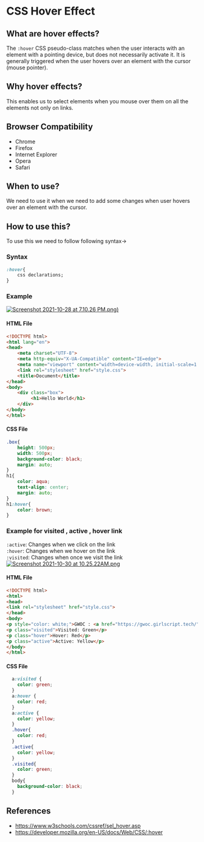 # CSS Hover Effect
## What are hover effects?
The `:hover` CSS pseudo-class matches when the user interacts with an element with a pointing device, but does not necessarily activate it. It is generally triggered when the user hovers over an element with the cursor (mouse pointer).
## Why hover effects?
This enables us to select elements when you mouse over them on all the elements not only on links.
## Browser Compatibility
* Chrome
* Firefox
* Internet Explorer
* Opera
* Safari
## When to use?
We need to use it when we need to add some changes when user hovers over an element with the cursor.
## How to use this?
To use this we need to follow following syntax->
### Syntax
```css
:hover{
    css declarations;
}
```
### Example
[![Screenshot 2021-10-28 at 7.10.26 PM.png)](https://www.dropbox.com/s/fotknrlip96i154/Screenshot%202021-10-28%20at%207.10.26%20PM.png?dl=0&raw=1)](https://drive.google.com/file/d/17aNOHHR_IzQa_BhkW4hmM7dTQBOtVxn6/view?usp=sharing)
#### HTML File
```html
<!DOCTYPE html>
<html lang="en">
<head>
    <meta charset="UTF-8">
    <meta http-equiv="X-UA-Compatible" content="IE=edge">
    <meta name="viewport" content="width=device-width, initial-scale=1.0">
    <link rel="stylesheet" href="style.css">
    <title>Document</title>
</head>
<body>
    <div class="box">
         <h1>Hello World</h1>
    </div>
</body>
</html>
```
#### CSS File
```css
.box{
    height: 500px;
    width: 500px;
    background-color: black;
    margin: auto;
}
h1{
    color: aqua;
    text-align: center;
    margin: auto;
}
h1:hover{
    color: brown;
}
```
### Example for visited , active , hover link
`:active`: Changes when we click on the link <br/>
`:hover`: Changes when we hover on the link <br/>
`:visited`: Changes when once we visit the link <br/>
[![Screenshot 2021-10-30 at 10.25.22AM.png](https://www.dropbox.com/s/75w47meel5dc33v/Screenshot%202021-10-30%20at%2010.25.22%20AM.png?dl=0&raw=1)](https://drive.google.com/file/d/1FKrQ3EpBH93XkCmWJyklOooWwCyLJLRA/view?usp=sharing)
#### HTML File
```html
<!DOCTYPE html>
<html>
<head>
<link rel="stylesheet" href="style.css">
</head>
<body>
<p style="color: white;">GWOC : <a href="https://gwoc.girlscript.tech/">girlscript.com</a></p>
<p class="visited">Visited: Green</p>
<p class="hover">Hover: Red</p>
<p class="active">Active: Yellow</p>
</body>
</html>
```
#### CSS File
```css
  a:visited {
    color: green;
  }
  a:hover {
    color: red;
  }
  a:active {
    color: yellow;
  } 
  .hover{
    color: red;
  }
  .active{
    color: yellow;
  }
  .visited{
    color: green;
  }
  body{
    background-color: black;
  }
```
## References
* https://www.w3schools.com/cssref/sel_hover.asp
* https://developer.mozilla.org/en-US/docs/Web/CSS/:hover
